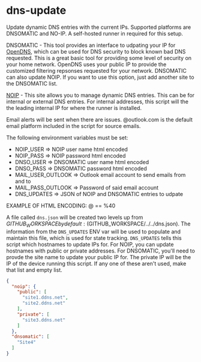 # dns-update
Update dynamic DNS entries with the current IPs.  Supported platforms are DNSOMATIC and NO-IP. A self-hosted runner in required for this setup. 

DNSOMATIC - This tool provides an interface to udpating your IP for [OpenDNS](https://signup.opendns.com/homefree/), which can be used for DNS security to block known bad DNS requested.  This is a great basic tool for providing some level of security on your home network.  OpenDNS uses your public IP to provide the customized filtering repsonses requested for your network.  DNSOMATIC can also update NOIP.  If you want to use this option, just add another site to the DNSOMATIC list.

[NOIP](https://www.noip.com/) - This site allows you to manage dynamic DNS entries.  This can be for internal or external DNS entries.  For internal addresses, this script will the the leading internal IP for where the runner is installed.

Email alerts will be sent when there are issues.  @outlook.com is the default email platform included in the script for source emails.

The following environment variables must be set:
- NOIP_USER => NOIP user name html encoded
- NOIP_PASS => NOIP password html encoded
- DNSO_USER => DNSOMATIC user name html encoded
- DNSO_PASS => DNSOMATIC password html encoded
- MAIL_USER_OUTLOOK => Outlook email account to send emails from and to
- MAIL_PASS_OUTLOOK => Password of said email account
- DNS_UPDATES => JSON of NOIP and DNSOMATIC entries to udpate

EXAMPLE OF HTML ENCODING: @ == %40

A file called `dns.json` will be created two levels up from $GITHUB_WORKSPACE by default: ($GITHUB_WORKSPACE/../../dns.json).  The information from the `DNS_UPDATES` ENV var will be used to populate and maintain this file, which is used for state tracking. `DNS_UPDATES` tells this script which hostnames to update IPs for. For NOIP, you can update hostnames with public or private addresses.  For DNSOMATIC, you'll need to provde the site name to update your public IP for.  The private IP will be the IP of the device running this script.  If any one of these aren't used, make that list and empty list.


```json
{
  "noip": {
    "public": [
      "site1.ddns.net",
      "site2.ddns.net"
    ],
    "private": [
      "site3.ddns.net"
    ]
  },
  "dnsomatic": [
    "Site4"
  ]
}
```